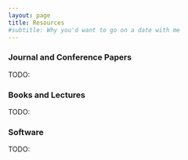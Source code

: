 ```yaml
---
layout: page
title: Resources
#subtitle: Why you'd want to go on a date with me
---
```


### Journal and Conference Papers
TODO:

### Books and Lectures
TODO:

### Software
TODO:


